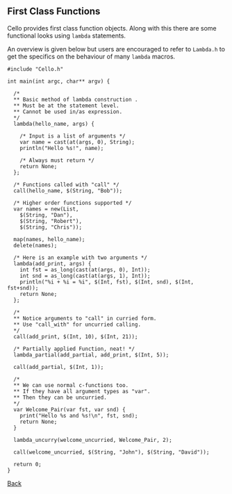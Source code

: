 First Class Functions
---------------------

Cello provides first class function objects. Along with this there are some functional looks using `lambda` statements.

An overview is given below but users are encouraged to refer to `Lambda.h` to get the specifics on the behaviour of many `lambda` macros.


    #include "Cello.h"

    int main(int argc, char** argv) {
      
      /*
      ** Basic method of lambda construction .
      ** Must be at the statement level.
      ** Cannot be used in/as expression.
      */
      lambda(hello_name, args) {
      
        /* Input is a list of arguments */
        var name = cast(at(args, 0), String);
        println("Hello %s!", name);
        
        /* Always must return */
        return None; 
      };
      
      /* Functions called with "call" */
      call(hello_name, $(String, "Bob"));
      
      /* Higher order functions supported */
      var names = new(List,
        $(String, "Dan"), 
        $(String, "Robert"), 
        $(String, "Chris"));
      
      map(names, hello_name);
      delete(names);
      
      /* Here is an example with two arguments */
      lambda(add_print, args) {
        int fst = as_long(cast(at(args, 0), Int));
        int snd = as_long(cast(at(args, 1), Int));
        println("%i + %i = %i", $(Int, fst), $(Int, snd), $(Int, fst+snd));
        return None;
      };
      
      /*
      ** Notice arguments to "call" in curried form.
      ** Use "call_with" for uncurried calling.
      */
      call(add_print, $(Int, 10), $(Int, 21));
      
      /* Partially applied Function, neat! */
      lambda_partial(add_partial, add_print, $(Int, 5));
      
      call(add_partial, $(Int, 1));
      
      /*
      ** We can use normal c-functions too.
      ** If they have all argument types as "var".
      ** Then they can be uncurried.
      */
      var Welcome_Pair(var fst, var snd) {
        print("Hello %s and %s!\n", fst, snd);
        return None;
      }
      
      lambda_uncurry(welcome_uncurried, Welcome_Pair, 2);
      
      call(welcome_uncurried, $(String, "John"), $(String, "David"));
      
      return 0;
    }
    
   
[Back](/documentation)
